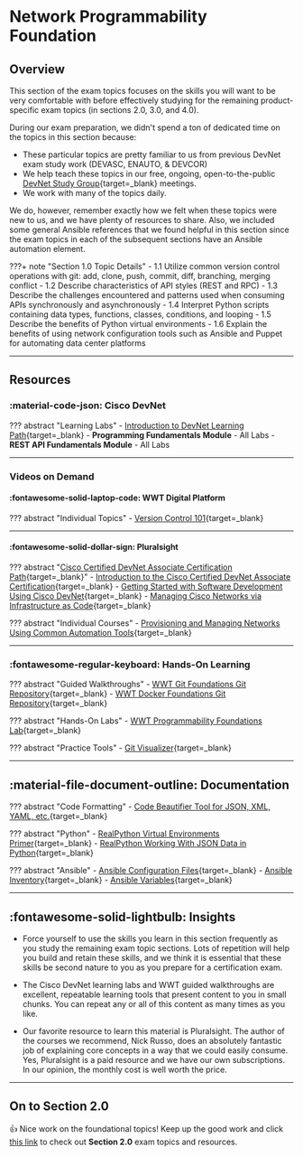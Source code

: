 # Network Programmability Foundation

## Overview

This section of the exam topics focuses on the skills you will want to be very comfortable with before effectively studying for the remaining product-specific exam topics (in sections 2.0, 3.0, and 4.0).

During our exam preparation, we didn't spend a ton of dedicated time on the topics in this section because:

  - These particular topics are pretty familiar to us from previous DevNet exam study work (DEVASC, ENAUTO, & DEVCOR)
  - We help teach these topics in our free, ongoing, open-to-the-public [DevNet Study Group](https://www.wwt.com/community/cisco-devnet-study-groups "WWT DevNet Study Group Community"){target=_blank} meetings.
  - We work with many of the topics daily.

We do, however, remember exactly how we felt when these topics were new to us, and we have plenty of resources to share.  Also, we included some general Ansible references that we found helpful in this section since the exam topics in each of the subsequent sections have an Ansible automation element.

???+ note "Section 1.0 Topic Details"
    - 1.1 Utilize common version control operations with git: add, clone, push, commit, diff, branching, merging conflict
    - 1.2 Describe characteristics of API styles (REST and RPC)
    - 1.3 Describe the challenges encountered and patterns used when consuming APIs synchronously and asynchronously
    - 1.4 Interpret Python scripts containing data types, functions, classes, conditions, and looping
    - 1.5 Describe the benefits of Python virtual environments
    - 1.6 Explain the benefits of using network configuration tools such as Ansible and Puppet for automating data center platforms

---

## Resources

### :material-code-json: Cisco DevNet

??? abstract "Learning Labs"
    - [Introduction to DevNet Learning Path](https://developer.cisco.com/learning/tracks/devnet-beginner "Introduction to DevNet Learning Path"){target=_blank}
        - **Programming Fundamentals Module** - All Labs
        - **REST API Fundamentals Module** - All Labs

---

### Videos on Demand

#### :fontawesome-solid-laptop-code: WWT Digital Platform

??? abstract "Individual Topics"
    - [Version Control 101](https://www.wwt.com/video/introduction-to-version-control "Version Control 101"){target=_blank}

---

#### :fontawesome-solid-dollar-sign: Pluralsight

??? abstract "[Cisco Certified DevNet Associate Certification Path](https://www.pluralsight.com/paths/cisco-certified-devnet-associate-devasc-200-901 "Cisco Certified DevNet Associate Certification Path"){target=_blank}"
    - [Introduction to the Cisco Certified DevNet Associate Certification](https://www.pluralsight.com/courses/introduction-cisco-certified-devnet-associate-certification "Introduction to the Cisco Certified DevNet Associate Certification"){target=_blank}
    - [Getting Started with Software Development Using Cisco DevNet](https://www.pluralsight.com/courses/getting-started-software-development-cisco-devnet "Getting Started with Software Development Using Cisco DevNet"){target=_blank}
    - [Managing Cisco Networks via Infrastructure as Code](https://app.pluralsight.com/library/courses/managing-cisco-networks-infrastructure-as-code/table-of-contents "Managing Cisco Networks via Infrastructure as Code"){target=_blank}

??? abstract "Individual Courses"
    - [Provisioning and Managing Networks Using Common Automation Tools](https://www.pluralsight.com/courses/provisioning-managing-networks-common-automation-tools "Provisioning and Managing Networks Using Common Automation Tools"){target=_blank}

---

### :fontawesome-regular-keyboard: Hands-On Learning

??? abstract "Guided Walkthroughs"
    - [WWT Git Foundations Git Repository](https://wwt.github.io/git-foundations/ "WWT Git Foundations Git Repository"){target=_blank}
    - [WWT Docker Foundations Git Repository](https://wwt.github.io/docker-foundations/ "WWT Docker Foundations Git Repository"){target=_blank}

??? abstract "Hands-On Labs"
    - [WWT Programmability Foundations Lab](https://www.wwt.com/lab/programmability-foundations-lab "WWT Programmability Foundations Lab"){target=_blank}

??? abstract "Practice Tools"
    - [Git Visualizer](http://git-school.github.io/visualizing-git/ "Git Visualizer"){target=_blank}

---

## :material-file-document-outline: Documentation

??? abstract "Code Formatting"
    - [Code Beautifier Tool for JSON, XML, YAML, etc.](https://codebeautify.org "Code Beautifier Tool for JSON, XML, YAML, etc."){target=_blank}

??? abstract "Python"
    - [RealPython Virtual Environments Primer](https://realpython.com/python-virtual-environments-a-primer/ "RealPython Virtual Environments Primer"){target=_blank}
    - [RealPython Working With JSON Data in Python](https://realpython.com/python-json/#serializing-json "RealPython Working With JSON Data in Python"){target=_blank}

??? abstract "Ansible"
    - [Ansible Configuration Files](https://docs.ansible.com/ansible/latest/reference_appendices/config.html#ansible-configuration-settings-locations "Ansible Configuration Files"){target=_blank}
    - [Ansible Inventory](https://docs.ansible.com/ansible/latest/user_guide/intro_inventory.html){target=_blank}
    - [Ansible Variables](https://docs.ansible.com/ansible/latest/user_guide/playbooks_variables.html "Ansible Variables"){target=_blank}

---

## :fontawesome-solid-lightbulb: Insights

- Force yourself to use the skills you learn in this section frequently as you study the remaining exam topic sections.  Lots of repetition will help you build and retain these skills, and we think it is essential that these skills be second nature to you as you prepare for a certification exam.

- The Cisco DevNet learning labs and WWT guided walkthroughs are excellent, repeatable learning tools that present content to you in small chunks.  You can repeat any or all of this content as many times as you like.

- Our favorite resource to learn this material is Pluralsight.  The author of the courses we recommend, Nick Russo, does an absolutely fantastic job of explaining core concepts in a way that we could easily consume.  Yes, Pluralsight is a paid resource and we have our own subscriptions.  In our opinion, the monthly cost is well worth the price.

---

## On to Section 2.0

:thumbsup:  Nice work on the foundational topics!  Keep up the good work and click [this link](section_2.md "Section 2.0") to check out **Section 2.0** exam topics and resources.

